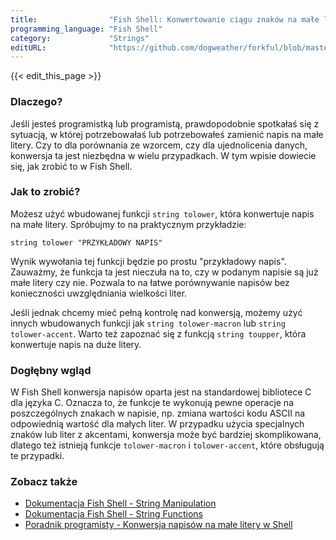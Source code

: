 ```yaml
---
title:                "Fish Shell: Konwertowanie ciągu znaków na małe litery"
programming_language: "Fish Shell"
category:             "Strings"
editURL:              "https://github.com/dogweather/forkful/blob/master/content/pl/fish-shell/converting-a-string-to-lower-case.md"
---
```


{{< edit_this_page >}}

### Dlaczego?

Jeśli jesteś programistką lub programistą, prawdopodobnie spotkałaś się z sytuacją, w której potrzebowałaś lub potrzebowałeś zamienić napis na małe litery. Czy to dla porównania ze wzorcem, czy dla ujednolicenia danych, konwersja ta jest niezbędna w wielu przypadkach. W tym wpisie dowiecie się, jak zrobić to w Fish Shell.

### Jak to zrobić?

Możesz użyć wbudowanej funkcji `string tolower`, która konwertuje napis na małe litery. Spróbujmy to na praktycznym przykładzie:

```Fish Shell
string tolower "PRZYKŁADOWY NAPIS"
```

Wynik wywołania tej funkcji będzie po prostu "przykładowy napis". Zauważmy, że funkcja ta jest nieczuła na to, czy w podanym napisie są już małe litery czy nie. Pozwala to na łatwe porównywanie napisów bez konieczności uwzględniania wielkości liter.

Jeśli jednak chcemy mieć pełną kontrolę nad konwersją, możemy użyć innych wbudowanych funkcji jak `string tolower-macron` lub `string tolower-accent`. Warto też zapoznać się z funkcją `string toupper`, która konwertuje napis na duże litery.

### Dogłębny wgląd

W Fish Shell konwersja napisów oparta jest na standardowej bibliotece C dla języka C. Oznacza to, że funkcje te wykonują pewne operacje na poszczególnych znakach w napisie, np. zmiana wartości kodu ASCII na odpowiednią wartość dla małych liter. W przypadku użycia specjalnych znaków lub liter z akcentami, konwersja może być bardziej skomplikowana, dlatego też istnieją funkcje `tolower-macron` i `tolower-accent`, które obsługują te przypadki.

### Zobacz także

- [Dokumentacja Fish Shell - String Manipulation](https://fishshell.com/docs/current/tutorial.html#tutorial-manip)
- [Dokumentacja Fish Shell - String Functions](https://fishshell.com/docs/current/cmds/string.html)
- [Poradnik programisty - Konwersja napisów na małe litery w Shell](https://www.shell-tips.com/2014/06/04/how-to-convert-uppercase-letters-to-lowercase-in-bash/)